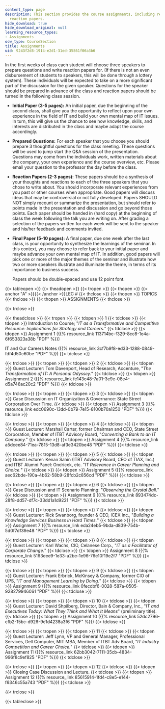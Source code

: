 ```yaml
---
content_type: page
description: This section provides the course assignments, including readings and
  reaction papers.
hide_download: true
hide_download_original: null
learning_resource_types:
- Assignments
ocw_type: CourseSection
title: Assignments
uid: 9243f2d8-1914-e2d1-31ed-35861f06a3b6
---
```


In the first weeks of class each student will choose three speakers to prepare questions and write reaction papers for. (If there is not an even disbursement of students to speakers, this will be done through a lottery system). These individuals will be expected to take on a more significant part of the discussion for the given speaker. Questions for the speaker should be prepared in advance of the class and reaction papers should be turned in the following class session.

*   **Initial Paper (3-5 pages):** An initial paper, due the beginning of the second class, shall give you the opportunity to reflect upon your own experience in the field of IT and build your own mental map of IT issues. In turn, this will give us the chance to see how knowledge, skills, and interests are distributed in the class and maybe adapt the course accordingly.
*   **Prepared Questions:** For each speaker that you choose you should prepare 3 thoughtful questions for the class meeting. These questions will be used to jump start the Q&A session of the presentation. Questions may come from the individuals work, written materials about the company, your own experience and the course overview, etc. Please email your question to the professor the day before the class.
*   **Reaction Papers (2-3 pages):** These papers should be a synthesis of your thoughts and reactions to each of the three speakers that you chose to write about. You should incorporate relevant experiences from you past or other courses when appropriate. Good papers will discuss ideas that may be controversial or not fully developed. Papers SHOULD NOT simply recount or summarize the presentation, but should refer to points made in the presentation and discussion and go beyond those points. Each paper should be handed in (hard copy) at the beginning of class the week following the talk you are writing on. After grading a selection of the papers written for each week will be sent to the speaker and his/her feedback and comments invited.
*   **Final Paper (5-10 pages):** A final paper, due one week after the last class, is your opportunity to synthesize the learnings of the seminar. In this context, you may choose to refer back to your initial paper and maybe advance your own mental map of IT. In addition, good papers will pick one or more of the major themes of the seminar and illustrate how two or more speakers illustrate and illuminate the theme, in terms of its importance to business success.  
      
    Papers should be double-spaced and use 12 point font.

{{< tableopen >}}
{{< theadopen >}}
{{< tropen >}}
{{< thopen >}}
{{< anchor "A" >}}{{< /anchor >}}LEC #
{{< thclose >}}
{{< thopen >}}
TOPICS
{{< thclose >}}
{{< thopen >}}
ASSIGNMENTS
{{< thclose >}}

{{< trclose >}}

{{< theadclose >}}
{{< tropen >}}
{{< tdopen >}}
1
{{< tdclose >}}
{{< tdopen >}}
Introduction to Course; "_IT as a Transformative and Competitive Resource: Implications for Strategy and Careers._"
{{< tdclose >}}
{{< tdopen >}}
Assignment 1 ({{% resource_link 113714bc-f329-8cc8-1e4a-6f653823a38b "PDF" %}})  
  
IT and Our Careers Notes ({{% resource_link 3cf7b9f8-ed33-1288-0849-fdf4d50c60be "PDF" %}})
{{< tdclose >}}

{{< trclose >}}
{{< tropen >}}
{{< tdopen >}}
2
{{< tdclose >}}
{{< tdopen >}}
Guest Lecturer: Tom Davenport, Head of Research, Accenture, "_The Transformation of IT: A Personal Odyssey._"
{{< tdclose >}}
{{< tdopen >}}
Assignment 2 ({{% resource_link fe143c48-7a01-3e9e-08e4-d5a746ac20c2 "PDF" %}})
{{< tdclose >}}

{{< trclose >}}
{{< tropen >}}
{{< tdopen >}}
3
{{< tdclose >}}
{{< tdopen >}}
Case Discussion on IT Organization & Governance: State Street Corporation Over Time.
{{< tdclose >}}
{{< tdopen >}}
Assignment 3 ({{% resource_link edc0690c-13dd-0b79-7e15-8100b70a1250 "PDF" %}})
{{< tdclose >}}

{{< trclose >}}
{{< tropen >}}
{{< tdopen >}}
4
{{< tdclose >}}
{{< tdopen >}}
Guest Lecturer: Marshall Carter, former Chairman and CEO, State Street Corporation, Member of ITBT Advisory Board, "_Converting a Bank to an IT Company._"
{{< tdclose >}}
{{< tdopen >}}
Assignment 4 ({{% resource_link a5dcee84-71ea-7815-13d8-af3e3420be48 "PDF" %}})
{{< tdclose >}}

{{< trclose >}}
{{< tropen >}}
{{< tdopen >}}
5
{{< tdclose >}}
{{< tdopen >}}
Guest Lecturer: Kenan Sahin (ITBT Advisory Board, CEO of TIAX, Inc.) and ITBT Alumni Panel: Ondricek, etc. "_IT Relevance in Career Planning and Choice._"
{{< tdclose >}}
{{< tdopen >}}
Assignment 5 ({{% resource_link aec62bde-190a-4b62-58b9-28fcb2c856cd "PDF" %}})
{{< tdclose >}}

{{< trclose >}}
{{< tropen >}}
{{< tdopen >}}
6
{{< tdclose >}}
{{< tdopen >}}
Case Discussion and IT Scenario Planning: "_Observing the Crystal Ball._"
{{< tdclose >}}
{{< tdopen >}}
Assignment 6 ({{% resource_link 893474dc-28f8-dd57-df7c-33dd1a1d9221 "PDF" %}})
{{< tdclose >}}

{{< trclose >}}
{{< tropen >}}
{{< tdopen >}}
7
{{< tdclose >}}
{{< tdopen >}}
Guest Lecturer: Rick Swanborg, founder & CEO, ICEX Inc., "_Building a Knowledge Services Business in Hard Times._"
{{< tdclose >}}
{{< tdopen >}}
Assignment 7 ({{% resource_link eda24eb5-9bda-d839-754b-5d0f7df39e48 "PDF" %}})
{{< tdclose >}}

{{< trclose >}}
{{< tropen >}}
{{< tdopen >}}
8
{{< tdclose >}}
{{< tdopen >}}
Guest Lecturer: Karl Wachs, CIO, Celanese Corp., "_IT as a Facilitator of Corporate Change._"
{{< tdclose >}}
{{< tdopen >}}
Assignment 8 ({{% resource_link 5163eee9-1e33-a2be-1e96-76e10f19e2f7 "PDF" %}})
{{< tdclose >}}

{{< trclose >}}
{{< tropen >}}
{{< tdopen >}}
9
{{< tdclose >}}
{{< tdopen >}}
Guest Lecturer: Frank Erbrick, McKinsey & Company, former CIO of UPS, "_IT and Management Learning by Doing._"
{{< tdclose >}}
{{< tdopen >}}
Assignment 9 ({{% resource_link 0fecdbf6-0028-587a-0505-928279946061 "PDF" %}})
{{< tdclose >}}

{{< trclose >}}
{{< tropen >}}
{{< tdopen >}}
10
{{< tdclose >}}
{{< tdopen >}}
Guest Lecturer: David Shpilberg, Director, Bain & Company, Inc., "_IT and Executives Today: What They Think and What It Means_" (preliminary title).
{{< tdclose >}}
{{< tdopen >}}
Assignment 10 ({{% resource_link 52dc2796-cfb2-15bc-d926-9e1d4238a3f6 "PDF" %}})
{{< tdclose >}}

{{< trclose >}}
{{< tropen >}}
{{< tdopen >}}
11
{{< tdclose >}}
{{< tdopen >}}
Guest Lecturer: Jeff Lynn, VP and General Manager, Professional Services, Dell Computer, MIT MBA, Member of ITBT Adv Board, "_IT Industry Competition and Career Choice._"
{{< tdclose >}}
{{< tdopen >}}
Assignment 11 ({{% resource_link 62bb3042-7111-35cb-4834-996f8c9ef825 "PDF" %}})
{{< tdclose >}}

{{< trclose >}}
{{< tropen >}}
{{< tdopen >}}
12
{{< tdclose >}}
{{< tdopen >}}
Closing Case Discussion and Lecture.
{{< tdclose >}}
{{< tdopen >}}
Assignment 12 ({{% resource_link 85615914-1fd4-c8e5-e144-f6346c55a743 "PDF" %}})
{{< tdclose >}}

{{< trclose >}}

{{< tableclose >}}
